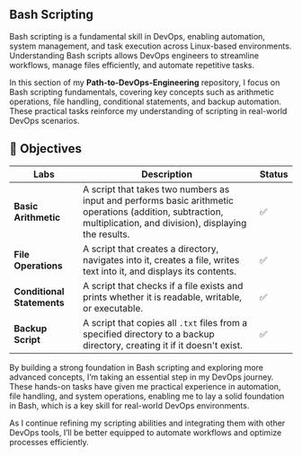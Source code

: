 ## Bash Scripting

Bash scripting is a fundamental skill in DevOps, enabling automation, system management, and task execution across Linux-based environments. Understanding Bash scripts allows DevOps engineers to streamline workflows, manage files efficiently, and automate repetitive tasks.

In this section of my **Path-to-DevOps-Engineering** repository, I focus on Bash scripting fundamentals, covering key concepts such as arithmetic operations, file handling, conditional statements, and backup automation. These practical tasks reinforce my understanding of scripting in real-world DevOps scenarios.

## 🎯 Objectives

| **Labs**               | **Description**                                                                                                  | **Status** |
|------------------------|------------------------------------------------------------------------------------------------------------------|------------|
| **Basic Arithmetic**    | A script that takes two numbers as input and performs basic arithmetic operations (addition, subtraction, multiplication, and division), displaying the results. | ✅         |
| **File Operations**     | A script that creates a directory, navigates into it, creates a file, writes text into it, and displays its contents. | ✅         |
| **Conditional Statements** | A script that checks if a file exists and prints whether it is readable, writable, or executable.               | ✅         |
| **Backup Script**       | A script that copies all `.txt` files from a specified directory to a backup directory, creating it if it doesn't exist. | ✅         |

By building a strong foundation in Bash scripting and exploring more advanced concepts, I’m taking an essential step in my DevOps journey. These hands-on tasks have given me practical experience in automation, file handling, and system operations, enabling me to lay a solid foundation in Bash, which is a key skill for real-world DevOps environments.

As I continue refining my scripting abilities and integrating them with other DevOps tools, I’ll be better equipped to automate workflows and optimize processes efficiently.
